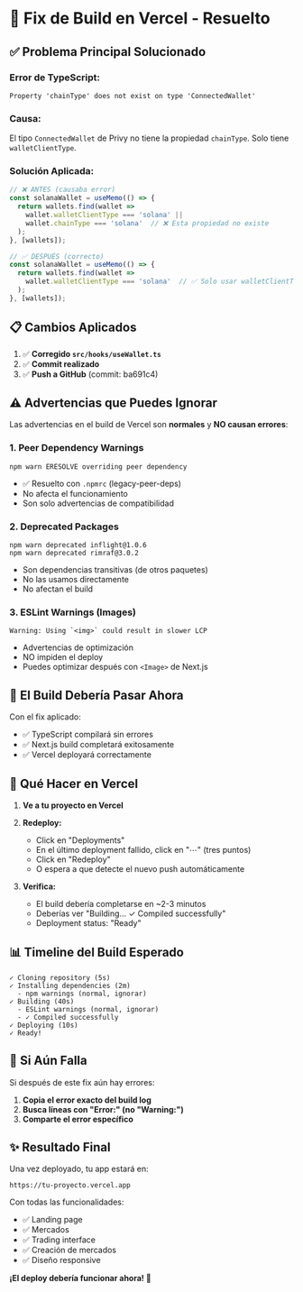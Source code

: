 # 🔧 Fix de Build en Vercel - Resuelto

## ✅ **Problema Principal Solucionado**

### **Error de TypeScript:**
```
Property 'chainType' does not exist on type 'ConnectedWallet'
```

### **Causa:**
El tipo `ConnectedWallet` de Privy no tiene la propiedad `chainType`. Solo tiene `walletClientType`.

### **Solución Aplicada:**
```typescript
// ❌ ANTES (causaba error)
const solanaWallet = useMemo(() => {
  return wallets.find(wallet => 
    wallet.walletClientType === 'solana' || 
    wallet.chainType === 'solana'  // ❌ Esta propiedad no existe
  );
}, [wallets]);

// ✅ DESPUÉS (correcto)
const solanaWallet = useMemo(() => {
  return wallets.find(wallet => 
    wallet.walletClientType === 'solana'  // ✅ Solo usar walletClientType
  );
}, [wallets]);
```

## 📋 **Cambios Aplicados**

1. ✅ **Corregido `src/hooks/useWallet.ts`**
2. ✅ **Commit realizado**
3. ✅ **Push a GitHub** (commit: ba691c4)

## ⚠️ **Advertencias que Puedes Ignorar**

Las advertencias en el build de Vercel son **normales** y **NO causan errores**:

### **1. Peer Dependency Warnings**
```
npm warn ERESOLVE overriding peer dependency
```
- ✅ Resuelto con `.npmrc` (legacy-peer-deps)
- No afecta el funcionamiento
- Son solo advertencias de compatibilidad

### **2. Deprecated Packages**
```
npm warn deprecated inflight@1.0.6
npm warn deprecated rimraf@3.0.2
```
- Son dependencias transitivas (de otros paquetes)
- No las usamos directamente
- No afectan el build

### **3. ESLint Warnings (Images)**
```
Warning: Using `<img>` could result in slower LCP
```
- Advertencias de optimización
- NO impiden el deploy
- Puedes optimizar después con `<Image>` de Next.js

## 🚀 **El Build Debería Pasar Ahora**

Con el fix aplicado:
- ✅ TypeScript compilará sin errores
- ✅ Next.js build completará exitosamente
- ✅ Vercel deployará correctamente

## 🔄 **Qué Hacer en Vercel**

1. **Ve a tu proyecto en Vercel**
2. **Redeploy:**
   - Click en "Deployments"
   - En el último deployment fallido, click en "⋯" (tres puntos)
   - Click en "Redeploy"
   - O espera a que detecte el nuevo push automáticamente

3. **Verifica:**
   - El build debería completarse en ~2-3 minutos
   - Deberías ver "Building... ✓ Compiled successfully"
   - Deployment status: "Ready"

## 📊 **Timeline del Build Esperado**

```
✓ Cloning repository (5s)
✓ Installing dependencies (2m)
  - npm warnings (normal, ignorar)
✓ Building (40s)
  - ESLint warnings (normal, ignorar)
  - ✓ Compiled successfully
✓ Deploying (10s)
✓ Ready!
```

## 🎯 **Si Aún Falla**

Si después de este fix aún hay errores:

1. **Copia el error exacto del build log**
2. **Busca líneas con "Error:" (no "Warning:")**
3. **Comparte el error específico**

## ✨ **Resultado Final**

Una vez deployado, tu app estará en:
```
https://tu-proyecto.vercel.app
```

Con todas las funcionalidades:
- ✅ Landing page
- ✅ Mercados
- ✅ Trading interface
- ✅ Creación de mercados
- ✅ Diseño responsive

**¡El deploy debería funcionar ahora! 🎉**
